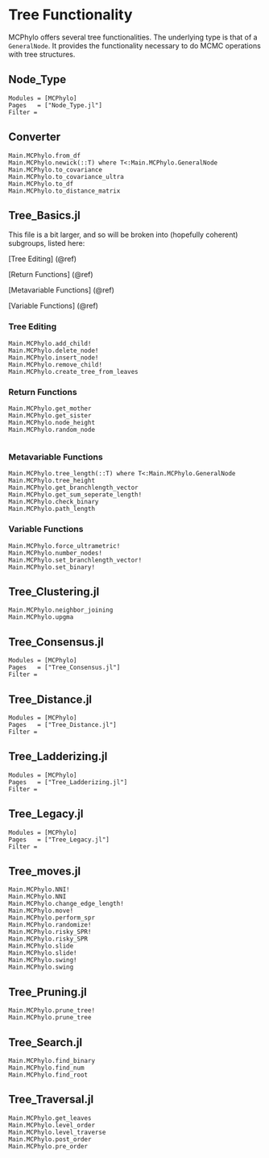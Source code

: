 # Tree Functionality
MCPhylo offers several tree functionalities. The underlying type is that of a
`GeneralNode`. It provides the functionality necessary to do MCMC operations with
tree structures.

## Node_Type
```@autodocs
Modules = [MCPhylo]
Pages   = ["Node_Type.jl"]
Filter =
```


## Converter


```@docs
Main.MCPhylo.from_df
Main.MCPhylo.newick(::T) where T<:Main.MCPhylo.GeneralNode
Main.MCPhylo.to_covariance
Main.MCPhylo.to_covariance_ultra
Main.MCPhylo.to_df
Main.MCPhylo.to_distance_matrix
```


## Tree_Basics.jl

This file is a bit larger, and so will be broken into (hopefully coherent) subgroups, listed here:

[Tree Editing] (@ref)

[Return Functions] (@ref)

[Metavariable Functions] (@ref)

[Variable Functions] (@ref)

### Tree Editing
```@docs
Main.MCPhylo.add_child!
Main.MCPhylo.delete_node!
Main.MCPhylo.insert_node!
Main.MCPhylo.remove_child!
Main.MCPhylo.create_tree_from_leaves

```
### Return Functions
```@docs
Main.MCPhylo.get_mother
Main.MCPhylo.get_sister
Main.MCPhylo.node_height
Main.MCPhylo.random_node


```

### Metavariable Functions
```@docs
Main.MCPhylo.tree_length(::T) where T<:Main.MCPhylo.GeneralNode
Main.MCPhylo.tree_height
Main.MCPhylo.get_branchlength_vector
Main.MCPhylo.get_sum_seperate_length!
Main.MCPhylo.check_binary
Main.MCPhylo.path_length
```

### Variable Functions
```@docs
Main.MCPhylo.force_ultrametric!
Main.MCPhylo.number_nodes!
Main.MCPhylo.set_branchlength_vector!
Main.MCPhylo.set_binary!
```




## Tree_Clustering.jl

```@docs
Main.MCPhylo.neighbor_joining
Main.MCPhylo.upgma
```


## Tree_Consensus.jl
```@autodocs
Modules = [MCPhylo]
Pages   = ["Tree_Consensus.jl"]
Filter =
```
## Tree_Distance.jl
```@autodocs
Modules = [MCPhylo]
Pages   = ["Tree_Distance.jl"]
Filter =
```
## Tree_Ladderizing.jl
```@autodocs
Modules = [MCPhylo]
Pages   = ["Tree_Ladderizing.jl"]
Filter =
```
## Tree_Legacy.jl
```@autodocs
Modules = [MCPhylo]
Pages   = ["Tree_Legacy.jl"]
Filter =
```
## Tree_moves.jl
```@docs
Main.MCPhylo.NNI!
Main.MCPhylo.NNI
Main.MCPhylo.change_edge_length!
Main.MCPhylo.move!
Main.MCPhylo.perform_spr
Main.MCPhylo.randomize!
Main.MCPhylo.risky_SPR!
Main.MCPhylo.risky_SPR
Main.MCPhylo.slide
Main.MCPhylo.slide!
Main.MCPhylo.swing!
Main.MCPhylo.swing
```

## Tree_Pruning.jl
```@docs
Main.MCPhylo.prune_tree!
Main.MCPhylo.prune_tree
```

## Tree_Search.jl
```@docs
Main.MCPhylo.find_binary
Main.MCPhylo.find_num
Main.MCPhylo.find_root
```

## Tree_Traversal.jl
```@docs
Main.MCPhylo.get_leaves
Main.MCPhylo.level_order
Main.MCPhylo.level_traverse
Main.MCPhylo.post_order
Main.MCPhylo.pre_order
```
